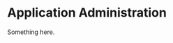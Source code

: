 [title]: # (Application Administration)
[tags]: # (XXX)
[priority]: # (1686)
# Application Administration
Something here.
